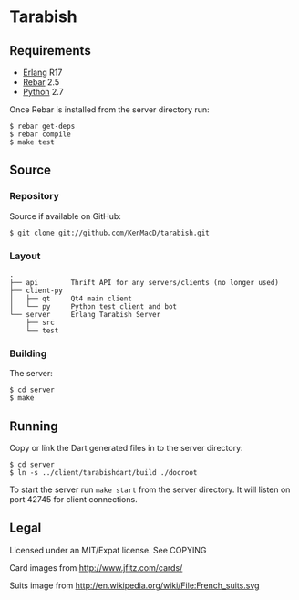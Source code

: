 Tarabish
========

## Requirements ################################################################
 * [Erlang](http://www.erlang.org/) R17
 * [Rebar](https://github.com/rebar/rebar) 2.5
 * [Python](http://www.python.org/) 2.7

Once Rebar is installed from the server directory run:

    $ rebar get-deps
    $ rebar compile
    $ make test

## Source ######################################################################
### Repository #################################################################
Source if available on GitHub:

    $ git clone git://github.com/KenMacD/tarabish.git

### Layout #####################################################################

    .
    ├── api        Thrift API for any servers/clients (no longer used)
    ├── client-py
    │   ├── qt     Qt4 main client
    │   └── py     Python test client and bot
    └── server     Erlang Tarabish Server
        ├── src
        └── test

### Building ###################################################################

The server:

    $ cd server
    $ make


## Running #####################################################################

Copy or link the Dart generated files in to the server directory:

    $ cd server
    $ ln -s ../client/tarabishdart/build ./docroot

To start the server run `make start` from the server directory. It will listen
on port 42745 for client connections.

## Legal #######################################################################

Licensed under an MIT/Expat license. See COPYING

Card images from http://www.jfitz.com/cards/

Suits image from http://en.wikipedia.org/wiki/File:French_suits.svg
